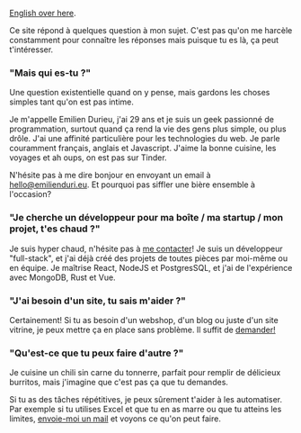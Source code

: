 [English over here](/en).

Ce site répond à quelques question à mon sujet.
C'est pas qu'on me harcèle constamment pour connaître les réponses mais puisque tu es là, ça peut t'intéresser.

### "Mais qui es-tu ?"

Une question existentielle quand on y pense, mais gardons les choses simples tant qu'on est pas intime.

Je m'appelle Emilien Durieu, j'ai 29 ans et je suis un geek passionné de programmation, surtout quand ça rend la vie des gens plus simple, ou plus drôle.
J'ai une affinité particulière pour les technologies du web.
Je parle couramment français, anglais et Javascript.
J'aime la bonne cuisine, les voyages et ah oups, on est pas sur Tinder.

N'hésite pas à me dire bonjour en envoyant un email à [hello@emilienduri.eu](mailto:hello@emilienduri.eu?subject=Bonjour%20Emilien).
Et pourquoi pas siffler une bière ensemble à l'occasion?

### "Je cherche un développeur pour ma boîte / ma startup / mon projet, t'es chaud ?"

Je suis hyper chaud, n'hésite pas à [me contacter](mailto:hello@emilienduri.eu?subject=Je%20cherche%20un%20programmeur)!
Je suis un développeur "full-stack", et j'ai déjà créé des projets de toutes pièces par moi-même ou en équipe.
Je maîtrise React, NodeJS et PostgresSQL, et j'ai de l'expérience avec MongoDB, Rust et Vue.

### "J'ai besoin d'un site, tu sais m'aider ?"

Certainement! Si tu as besoin d'un webshop, d'un blog ou juste d'un site vitrine, je peux mettre ça en place sans problème. Il suffit de [demander!](mailto:hello@emilienduri.eu?subject=J'ai%20besoin%20d'un%20site)

### "Qu'est-ce que tu peux faire d'autre ?"

Je cuisine un chili sin carne du tonnerre, parfait pour remplir de délicieux burritos, mais j'imagine que c'est pas ça que tu demandes.

Si tu as des tâches répétitives, je peux sûrement t'aider à les automatiser.
Par exemple si tu utilises Excel et que tu en as marre ou que tu atteins les limites, [envoie-moi un mail](mailto:hello@emilienduri.eu?subject=Automatisation) et voyons ce qu'on peut faire.
